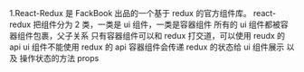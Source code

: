1.React-Redux 是 FackBook 出品的一个基于 redux 的官方组件库。
react-redux 把组件分为 2 类，一类是 ui 组件，一类是容器组件
所有的 ui 组件都被容器组件包裹，父子关系
只有容器组件可以和 redux 打交道，可以使用 reudx 的 api
ui 组件不能使用 redux 的 api
容器组件会传递 redux 的状态给 ui 组件展示 以及 操作状态的方法 props
